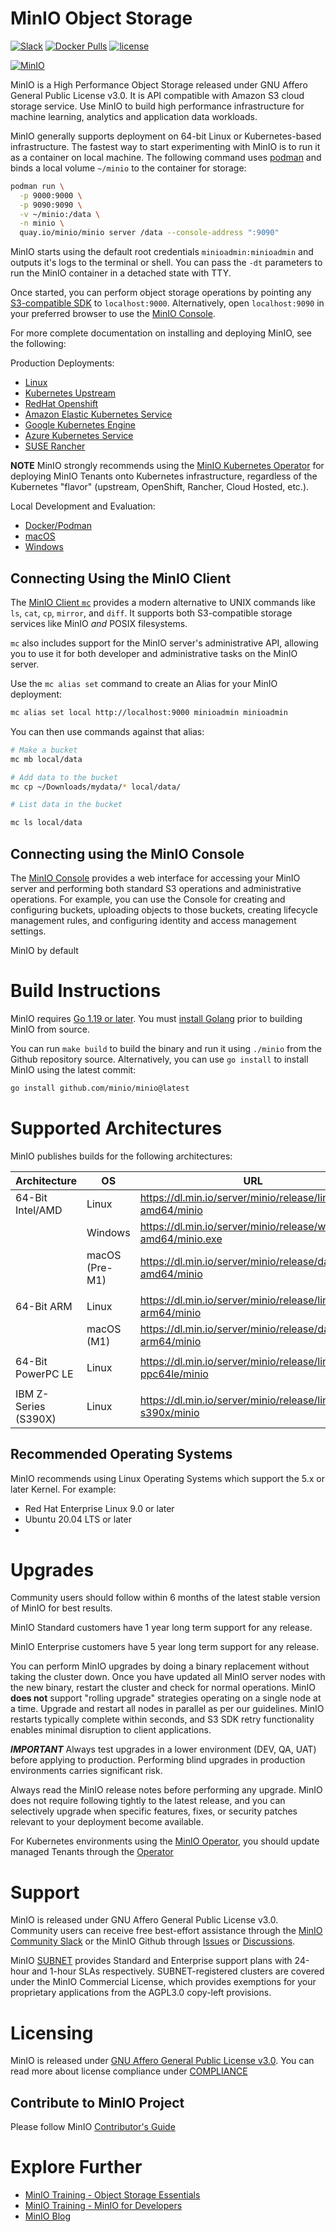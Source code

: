 # MinIO Object Storage

[![Slack](https://slack.min.io/slack?type=svg)](https://slack.min.io) [![Docker Pulls](https://img.shields.io/docker/pulls/minio/minio.svg?maxAge=604800)](https://hub.docker.com/r/minio/minio/) [![license](https://img.shields.io/badge/license-AGPL%20V3-blue)](https://github.com/minio/minio/blob/master/LICENSE)

[![MinIO](https://raw.githubusercontent.com/minio/minio/master/.github/logo.svg?sanitize=true)](https://min.io)

MinIO is a High Performance Object Storage released under GNU Affero General Public License v3.0. 
It is API compatible with Amazon S3 cloud storage service. 
Use MinIO to build high performance infrastructure for machine learning, analytics and application data workloads.

MinIO generally supports deployment on 64-bit Linux or Kubernetes-based infrastructure.
The fastest way to start experimenting with MinIO is to run it as a container on local machine.
The following command uses [podman](https://podman.io/) and binds a local volume ``~/minio`` to the container for storage:

```sh
podman run \
  -p 9000:9000 \
  -p 9090:9090 \
  -v ~/minio:/data \
  -n minio \
  quay.io/minio/minio server /data --console-address ":9090"
```

MinIO starts using the default root credentials ``minioadmin:minioadmin`` and outputs it's logs to the terminal or shell.
You can pass the ``-dt`` parameters to run the MinIO container in a detached state with TTY.

Once started, you can perform object storage operations by pointing any [S3-compatible SDK](https://min.io/docs/minio/linux/developers/minio-drivers.html?ref=github-minio) to ``localhost:9000``.
Alternatively, open ``localhost:9090`` in your preferred browser to use the [MinIO Console](https://min.io/docs/minio/linux/administration/minio-console.html?ref=github-minio).

For more complete documentation on installing and deploying MinIO, see the following:

Production Deployments:

- [Linux](https://min.io/docs/minio/linux/index.html?ref=github-minio)
- [Kubernetes Upstream](https://min.io/docs/minio/kubernetes/upstream/index.html?ref=github-minio)
- [RedHat Openshift](https://min.io/docs/minio/kubernetes/openshift/index.html?ref=github-minio)
- [Amazon Elastic Kubernetes Service](https://min.io/docs/minio/kubernetes/eks/index.html?ref=github-minio)
- [Google Kubernetes Engine](https://min.io/docs/minio/kubernetes/gke/index.html?ref=github-minio)
- [Azure Kubernetes Service](https://min.io/docs/minio/kubernetes/aks/index.html?ref=github-minio)
- [SUSE Rancher](https://min.io/product/multicloud-suse-rancher?ref=github-minio)

**NOTE** MinIO strongly recommends using the [MinIO Kubernetes Operator](https://min.io/docs/minio/kubernetes/upstream/index.html?ref=github-minio) for deploying MinIO Tenants onto Kubernetes infrastructure, regardless of the Kubernetes "flavor" (upstream, OpenShift, Rancher, Cloud Hosted, etc.).

Local Development and Evaluation:

- [Docker/Podman](https://min.io/docs/minio/container/index.html?ref=github-minio)
- [macOS](https://min.io/docs/minio/macos/index.html?ref=github-minio)
- [Windows](https://min.io/docs/minio/windows/index.html?ref=github-minio)

## Connecting Using the MinIO Client

The [MinIO Client ``mc``](https://min.io/docs/minio/linux/reference/minio-mc.html#quickstart?ref=github-minio) provides a modern alternative to UNIX commands like ``ls``, ``cat``, ``cp``, ``mirror``, and ``diff``.
It supports both S3-compatible storage services like MinIO *and* POSIX filesystems.

``mc`` also includes support for the MinIO server's administrative API, allowing you to use it for both developer and administrative tasks on the MinIO server.

Use the ``mc alias set`` command to create an Alias for your MinIO deployment:

```sh
mc alias set local http://localhost:9000 minioadmin minioadmin
```

You can then use commands against that alias:

```sh
# Make a bucket
mc mb local/data

# Add data to the bucket
mc cp ~/Downloads/mydata/* local/data/

# List data in the bucket

mc ls local/data
```

## Connecting using the MinIO Console

The [MinIO Console](https://min.io/docs/minio/linux/administration/minio-console.html?ref=github-minio) provides a web interface for accessing your MinIO server and performing both standard S3 operations and administrative operations.
For example, you can use the Console for creating and configuring buckets, uploading objects to those buckets, creating lifecycle management rules, and configuring identity and access management settings.

MinIO by default 

# Build Instructions

MinIO requires [Go 1.19 or later](https://go.dev/dl/#stable). 
You must [install Golang](https://golang.org/doc/install) prior to building MinIO from source.

You can run ``make build`` to build the binary and run it using ``./minio`` from the Github repository source.
Alternatively, you can use `go install` to install MinIO using the latest commit:

```sh
go install github.com/minio/minio@latest
```

# Supported Architectures

MinIO publishes builds for the following architectures:

| Architecture         | OS             | URL                                                            |
|----------------------|----------------|----------------------------------------------------------------|
| 64-Bit Intel/AMD     | Linux          | https://dl.min.io/server/minio/release/linux-amd64/minio       |
|                      | Windows        | https://dl.min.io/server/minio/release/windows-amd64/minio.exe |
|                      | macOS (Pre-M1) | https://dl.min.io/server/minio/release/darwin-amd64/minio      |
|                      |                |                                                                |
| 64-Bit ARM           | Linux          | https://dl.min.io/server/minio/release/linux-arm64/minio       |
|                      | macOS (M1)     | https://dl.min.io/server/minio/release/darwin-arm64/minio      |
|                      |                |                                                                |
| 64-Bit PowerPC LE    | Linux          | https://dl.min.io/server/minio/release/linux-ppc64le/minio     |
|                      |                |                                                                |
| IBM Z-Series (S390X) | Linux          | https://dl.min.io/server/minio/release/linux-s390x/minio       |

## Recommended Operating Systems

MinIO recommends using Linux Operating Systems which support the 5.x or later Kernel.
For example:

- Red Hat Enterprise Linux 9.0 or later
- Ubuntu 20.04 LTS or later
- 

# Upgrades

Community users should follow within 6 months of the latest stable version of MinIO for best results.

MinIO Standard customers have 1 year long term support for any release.

MinIO Enterprise customers have 5 year long term support for any release.

You can perform MinIO upgrades by doing a binary replacement without taking the cluster down.
Once you have updated all MinIO server nodes with the new binary, restart the cluster and check for normal operations.
MinIO **does not** support "rolling upgrade" strategies operating on a single node at a time.
Upgrade and restart all nodes in parallel as per our guidelines.
MinIO restarts typically complete within seconds, and S3 SDK retry functionality enables minimal disruption to client applications.

***IMPORTANT***
Always test upgrades in a lower environment (DEV, QA, UAT) before applying to production.
Performing blind upgrades in production environments carries significant risk.

Always read the MinIO release notes before performing any upgrade.
MinIO does not require following tightly to the latest release, and you can selectively upgrade when specific features, fixes, or security patches relevant to your deployment become available.

For Kubernetes environments using the [MinIO Operator](https://min.io/docs/minio/kubernetes/upstream/operations/installation.html), you should update managed Tenants through the [Operator](https://min.io/docs/minio/kubernetes/upstream/operations/install-deploy-manage/upgrade-minio-tenant.html)

# Support

MinIO is released under GNU Affero General Public License v3.0. 
Community users can receive free best-effort assistance through the [MinIO Community Slack]() or the MinIO Github through [Issues]() or [Discussions]().

MinIO [SUBNET](https://min.io/pricing?ref=github-minio) provides Standard and Enterprise support plans with 24-hour and 1-hour SLAs respectively.
SUBNET-registered clusters are covered under the MinIO Commercial License, which provides exemptions for your proprietary applications from the AGPL3.0 copy-left provisions.

# Licensing

MinIO is released under [GNU Affero General Public License v3.0](LICENSE).
You can read more about license compliance under [COMPLIANCE](compliance.md)


## Contribute to MinIO Project

Please follow MinIO [Contributor's Guide](CONTRIBUTING.md)

# Explore Further

- [MinIO Training - Object Storage Essentials](https://www.youtube.com/playlist?list=PLFOIsHSSYIK3WitnqhqfpeZ6fRFKHxIr7)
- [MinIO Training - MinIO for Developers](https://www.youtube.com/playlist?list=PLFOIsHSSYIK37B3VtACkNksUw8_puUuAC)
- [MinIO Blog](https://blog.min.io/)